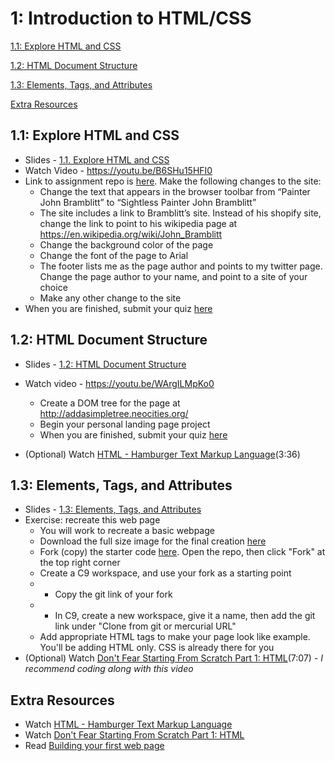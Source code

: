 1: Introduction to HTML/CSS
==========


[1.1: Explore HTML and CSS](#explore)

[1.2: HTML Document Structure](#htmlstructure)

[1.3: Elements, Tags, and Attributes](#tags)

[Extra Resources](#resources)



<a id="explore">1.1: Explore HTML and CSS</a>
-----------------------

+ Slides - [1.1. Explore HTML and CSS](https://docs.google.com/presentation/d/1VZ8-_vjXeNGnQk3fhnuoX1mDof13Z6u634LaiZgpJ0Y/edit?usp=sharing) 
+ Watch Video - https://youtu.be/B6SHu15HFI0
+ Link to assignment repo is [here](https://classroom.github.com/assignment-invitations/fff7031ace6dfd101c672c5f4769ca14). 
 Make the following changes to the site:
    + Change the text that appears in the browser toolbar from “Painter John Bramblitt” to “Sightless Painter John Bramblitt”
    + The site includes a link to Bramblitt’s site. Instead of his shopify site, change the link to point to his wikipedia page at https://en.wikipedia.org/wiki/John_Bramblitt
    + Change the background color of the page
    + Change the font of the page to Arial
    + The footer lists me as the page author and points to my twitter page. Change the page author to your name, and point to a site of your choice
    + Make any other change to the site
+ When you are finished, submit your quiz [here](https://docs.google.com/forms/d/15H6-bqZJAuQrbu8KZn8Qz_v0gXoD823S-dYgtsPT1_Y/viewform)


<a id="htmlstructure">1.2: HTML Document Structure</a>
-----------------------

+ Slides - [1.2: HTML Document Structure](https://docs.google.com/presentation/d/1asJMdIOdUb_RXO9XOSaIqKlKSTFXaKD2Jlf_JLGadDQ/edit?usp=sharing)
+ Watch video - https://youtu.be/WArgILMpKo0
  + Create a DOM tree for the page at http://addasimpletree.neocities.org/
  + Begin your personal landing page project
  + When you are finished, submit your quiz [here](https://docs.google.com/forms/d/1bE1TMfPkbvOxoDNlUbZjTU-e3nBsi4gxqB9iWlsGwak/viewform)

+ (Optional) Watch [HTML - Hamburger Text Markup Language](http://www.dontfeartheinternet.com/02-html/)(3:36)

<a id="tags">1.3: Elements, Tags, and Attributes</a>
-----------------------

+ Slides - [1.3: Elements, Tags, and Attributes](https://docs.google.com/presentation/d/1QmxASeeHCEbBrv23lauk-EJQlwRQh5jGXvYr-UzaPZ4/edit?usp=sharing)
+ Exercise: recreate this web page
  + You will work to recreate a basic webpage
  + Download the full size image for the final creation [here](https://drive.google.com/file/d/0B1MYP7sU_C0va004c3V3akhuSEU/view)
  + Fork (copy) the starter code [here](https://github.com/opebukola/recreate). Open the repo, then click "Fork" at the top right corner
  + Create a C9 workspace, and use your fork as a starting point
  + + Copy the git link of your fork
  + + In C9, create a new workspace, give it a name, then add the git link under "Clone from git or mercurial URL"
  + Add appropriate HTML tags to make your page look like example. You'll be adding HTML only. CSS is already there for you
+ (Optional) Watch [Don't Fear Starting From Scratch Part 1: HTML](http://www.dontfeartheinternet.com/04-from-scratch/)(7:07) - *I recommend coding along with this video*

<a id="resources">Extra Resources</a>
-----------------------

+ Watch [HTML - Hamburger Text Markup Language](http://www.dontfeartheinternet.com/02-html/)
+ Watch [Don't Fear Starting From Scratch Part 1: HTML](http://www.dontfeartheinternet.com/04-from-scratch/)
+ Read [Building your first web page](http://learn.shayhowe.com/html-css/building-your-first-web-page/)